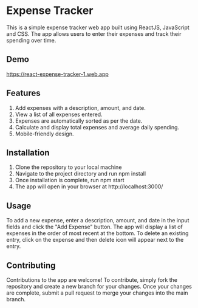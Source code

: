 # Expense Tracker
This is a simple expense tracker web app built using ReactJS, JavaScript and CSS. The app allows users to enter their expenses and track their spending over time.

## Demo

https://react-expense-tracker-1.web.app

## Features
1. Add expenses with a description, amount, and date.
2. View a list of all expenses entered.
3. Expenses are automatically sorted as per the date.
4. Calculate and display total expenses and average daily spending.
5. Mobile-friendly design.

## Installation
1. Clone the repository to your local machine
2. Navigate to the project directory and run npm install
3. Once installation is complete, run npm start
4. The app will open in your browser at http://localhost:3000/

## Usage
To add a new expense, enter a description, amount, and date in the input fields and click the "Add Expense" button. The app will display a list of expenses in the order of most recent at the bottom.
To delete an existing entry, click on the expense and then delete icon will appear next to the entry.


## Contributing
Contributions to the app are welcome! To contribute, simply fork the repository and create a new branch for your changes. Once your changes are complete, submit a pull request to merge your changes into the main branch.







